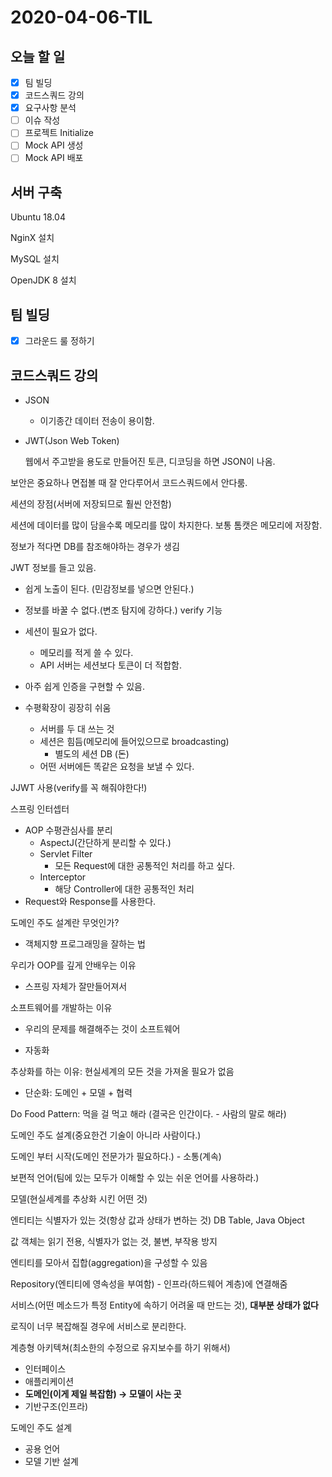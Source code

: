 # 2020-04-06-TIL

## 오늘 할 일

- [x] 팀 빌딩
- [x] 코드스쿼드 강의
- [x] 요구사항 분석
- [ ] 이슈 작성
- [ ] 프로젝트 Initialize
- [ ] Mock API 생성
- [ ] Mock API 배포

## 서버 구축

Ubuntu 18.04

NginX 설치

MySQL 설치

OpenJDK 8 설치

## 팀 빌딩

- [x] 그라운드 룰 정하기

## 코드스쿼드 강의

- JSON
  - 이기종간 데이터 전송이 용이함.

- JWT(Json Web Token)

  웹에서 주고받을 용도로 만들어진 토큰, 디코딩을 하면 JSON이 나옴.

보안은 중요하나 면접볼 때 잘 안다루어서 코드스쿼드에서 안다룸.

세션의 장점(서버에 저장되므로 훨씬 안전함)

세션에 데이터를 많이 담을수록 메모리를 많이 차지한다. 보통 톰캣은 메모리에 저장함.

정보가 적다면 DB를 참조해야하는 경우가 생김

JWT 정보를 들고 있음.

- 쉽게 노출이 된다. (민감정보를 넣으면 안된다.)
- 정보를 바꿀 수 없다.(변조 탐지에 강하다.) verify 기능
- 세션이 필요가 없다.
  - 메모리를 적게 쓸 수 있다.
  - API 서버는 세션보다 토큰이 더 적합함.
- 아주 쉽게 인증을 구현할 수 있음.

- 수평확장이 굉장히 쉬움
  - 서버를 두 대 쓰는 것
  - 세션은 힘듬(메모리에 들어있으므로 broadcasting)
    - 별도의 세션 DB (돈)
  - 어떤 서버에든 똑같은 요청을 보낼 수 있다.

JJWT 사용(verify를 꼭 해줘야한다!)

스프링 인터셉터

- AOP 수평관심사를 분리
  - AspectJ(간단하게 분리할 수 있다.)
  - Servlet Filter
    - 모든 Request에 대한 공통적인 처리를 하고 싶다.
  - Interceptor
    - 해당 Controller에 대한 공통적인 처리
- Request와 Response를 사용한다.

도메인 주도 설계란 무엇인가?

- 객체지향 프로그래밍을 잘하는 법

우리가 OOP를 깊게 안배우는 이유

- 스프링 자체가 잘만들어져서

소프트웨어를 개발하는 이유

- 우리의 문제를 해결해주는 것이 소프트웨어

- 자동화

추상화를 하는 이유: 현실세계의 모든 것을 가져올 필요가 없음

- 단순화: 도메인 + 모델 + 협력

Do Food Pattern: 먹을 걸 먹고 해라 (결국은 인간이다. - 사람의 말로 해라)

도메인 주도 설계(중요한건 기술이 아니라 사람이다.)

도메인 부터 시작(도메인 전문가가 필요하다.) - 소통(계속)

보편적 언어(팀에 있는 모두가 이해할 수 있는 쉬운 언어를 사용하라.)

모델(현실세계를 추상화 시킨 어떤 것)

엔티티는 식별자가 있는 것(항상 값과 상태가 변하는 것) DB Table, Java Object

값 객체는 읽기 전용, 식별자가 없는 것, 불변, 부작용 방지

엔티티를 모아서 집합(aggregation)을 구성할 수 있음

Repository(엔티티에 영속성을 부여함) - 인프라(하드웨어 계층)에 연결해줌

서비스(어떤 메소드가 특정 Entity에 속하기 어려울 때 만드는 것), **대부분 상태가 없다**

로직이 너무 복잡해질 경우에 서비스로 분리한다.

계층형 아키텍쳐(최소한의 수정으로 유지보수를 하기 위해서)

- 인터페이스
- 애플리케이션
- **도메인(이게 제일 복잡함) → 모델이 사는 곳**
- 기반구조(인프라)

도메인 주도 설계

- 공용 언어
- 모델 기반 설계

